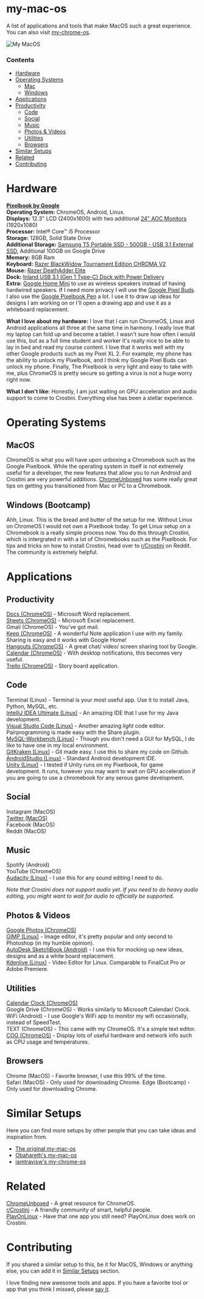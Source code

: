 # my-mac-os
A list of applications and tools that make MacOS such a great experience. You can also visit [my-chrome-os](https://github.com/obahareth/my-mac-os). 

![My MacOS](https://i.imgur.com/OHHFdaV.png)

### Contents
* [Hardware](https://github.com/iamtravisw/my-mac-os#hardware)  
* [Operating Systems](https://github.com/iamtravisw/my-mac-os#operating-systems)
  * [Mac](https://github.com/iamtravisw/my-mac-os#mojave)  
  * [Windows](https://github.com/iamtravisw/my-mac-os#windows)  
* [Applications](https://github.com/iamtravisw/my-mac-os#applications)  
* [Productivity](https://github.com/iamtravisw/my-mac-os#hardware)  
  * [Code](https://github.com/iamtravisw/my-mac-os#code)  
  * [Social](https://github.com/iamtravisw/my-mac-os#social)  
  * [Music](https://github.com/iamtravisw/my-mac-os#music)  
  * [Photos & Videos](https://github.com/iamtravisw/my-mac-os#photos--videos)  
  * [Utilities](https://github.com/iamtravisw/my-mac-os#utilities)  
  * [Browsers](https://github.com/iamtravisw/my-mac-os#browsers)   
* [Similar Setups](https://github.com/iamtravisw/my-mac-os#similar-setups)  
* [Related](https://github.com/iamtravisw/my-mac-os#related)  
* [Contributing](https://github.com/iamtravisw/my-mac-os#contributing)  

# Hardware
**[Pixelbook by Google](https://store.google.com/product/google_pixelbook)**  
**Operating System:** ChromeOS, Android, Linux.  
**Displays:** 12.3" LCD (2400x1600) with two additional [24" AOC Monitors](https://www.amazon.com/gp/product/B00C99MUHQ) (1920x1080)  
**Processor:** Intel® Core™ i5 Processor  
**Storage:** 128GB, Solid State Drive  
**Additional Storage:** [Samsung T5 Portable SSD - 500GB - USB 3.1 External SSD](https://www.amazon.com/Samsung-T5-Portable-SSD-MU-PA500B/dp/B073GZBT36/ref=sr_1_5?ie=UTF8&qid=1538423789&sr=8-5&keywords=samsung+ssd&dpID=318I0KrjRKL&preST=_SX300_QL70_&dpSrc=srch), Additional 100GB on Google Drive  
**Memory:** 8GB Ram  
**Keyboard:** [Razer BlackWidow Tournament Edition CHROMA V2](https://www.razer.com/gaming-keyboards-keypads/razer-blackwidow-tournament-edition-chroma-v2)  
**Mouse:** [Razer DeathAdder Elite](https://www.razer.com/gaming-mice/razer-deathadder-elite)  
**Dock:** [Inland USB 3.1 (Gen 1 Type-C) Dock with Power Delivery](http://www.microcenter.com/product/485736/usb-31-(gen-1-type-c)-dock-with-power-delivery)  
**Extra:** [Google Home Mini](https://store.google.com/product/google_home_mini) to use as wireless speakers instead of having hardwired speakers. If I need more privacy I will use the [Google Pixel Buds](https://store.google.com/product/google_pixel_buds). I also use the [Google Pixelbook Pen](https://store.google.com/product/google_pixelbook_pen) a lot. I use it to draw up ideas for designs I am working on or I'll open a drawing app and use it as a whiteboard replacement. 

**What I love about my hardware:** I love that I can run ChromeOS, Linux and Android applications all three at the same time in harmony. I really love that my laptop can fold up and become a tablet. I wasn't sure how often I would use this, but as a full time student and worker it's really nice to be able to lay in bed and read my course content. I love that it works well with my other Google products such as my Pixel XL 2. For example, my phone has the ability to unlock my Pixelbook, and I think my Google Pixel Buds can unlock my phone. Finally, The Pixelbook is very light and easy to take with me, plus ChromeOS is pretty secure so getting a virus is not a huge worry right now.  

**What I don't like:** Honestly, I am just waiting on GPU acceleration and audio support to come to Crostini. Everything else has been a stellar experience.  

# Operating Systems
## MacOS  
ChromeOS is what you will have upon unboxing a Chromebook such as the Google Pixelbook. While the operating system in itself is not extremely useful for a developer, the new features that allow you to run Android and Crostini are very powerful additions. [ChromeUnboxed](https://chromeunboxed.com/tips-tricks/) has some really great tips on getting you transitioned from Mac or PC to a Chromebook.  
## Windows (Bootcamp)  
Ahh, Linux. This is the bread and butter of the setup for me. Without Linux on ChromeOS I would not own a Pixelbook today. To get Linux setup on a Chromebook is a really simple process now. You do this through Crostini, which is intergrated in with a lot of Chromebooks such as the Pixelbook. For tips and tricks on how to install Crostini, head over to [r/Crostini](http://reddit.com/r/crostini) on Reddit. The community is extremely helpful.  

# Applications

## Productivity 
[Docs (ChromeOS)](http://docs.google.com) - Microsoft Word replacement.  
[Sheets (ChromeOS)](http://sheets.google.com) - Microsoft Excel replacement.  
Gmail (ChromeOS) - You've got mail.  
[Keep (ChromeOS)](http://keep.google.com) - A wonderful Note application I use with my family. Sharing is easy and it works with Google Home!  
[Hangouts (ChromeOS)](http://hangouts.google.com) - A great chat/ video/ screen sharing tool by Google.  
[Calendar (ChromeOS)](http://calendar.google.com) - With desktop notifications, this becomes very useful.  
[Trello (ChromeOS)](http://trello.com) - Story board application.  

## Code  
Terminal (Linux) - Terminal is your most useful app. Use it to install Java, Python, MySQL, etc.  
[IntelliJ IDEA Ultimate (Linux)](https://www.jetbrains.com/idea/) - An amazing IDE that I use for my Java development.  
[Visual Studio Code (Linux)](https://code.visualstudio.com/) - Another amazing *light* code editor. Pairprogramming is made easy with the Share plugin.  
[MySQL-Workbench (Linux)](https://www.mysql.com/products/workbench/) - Though you don't need a GUI for MySQL, I do like to have one in my local environment.  
[GitKraken (Linux)](https://www.gitkraken.com/) - Git made easy. I use this to share my code on Github.  
[AndroidStudio (Linux)](https://developer.android.com/studio/) - Standard Android development IDE.  
[Unity (Linux)](https://forum.unity.com/threads/unity-on-linux-release-notes-and-known-issues.350256/) - I tested if Unity runs on my Pixelbook, for game development. It runs, however you may want to wait on GPU acceleration if you are going to use a chromebook for any serous game development.    

## Social  
Instagram (MacOS)  
[Twitter (MacOS)](http://twitter.com/iamtravisw)  
Facebook (MacOS)  
Reddit (MacOS)

## Music  
Spotify (Android)  
YouTube (ChromeOS)  
[Audacity (Linux)](https://www.audacityteam.org/download/linux/) - I use this for any sound editing I need to do.  

*Note that Crostini does not support audio yet. If you need to do heavy audio editing, you might want to wait for audio to officially be supported.*  

## Photos & Videos  
[Google Photos (ChromeOS)](http://photos.google.com)  
[GIMP (Linux)](https://www.gimp.org/) - Image editor, it's pretty popular and only second to Photoshop (in my humble opinion).  
[AutoDesk SketchBook (Android)](https://sketchbook.com/) - I use this for mocking up new ideas, designs and as a white board replacement.  
[Kdenlive (Linux)](https://kdenlive.org/en/) - Video Editor for Linux. Comparable to FinalCut Pro or Adobe Premiere.   

## Utilities  
[Calendar Clock (ChromeOS)](https://chrome.google.com/webstore/detail/calendar-clock/galgfocamdohgeifjlbefkfpaalankfi?hl=en)  
Google Drive (ChromeOS) - Works similarly to Microsoft Calendar/ Clock.  
WiFi (Android)  - I use Google's WiFi app to monitor my wifi occasionally, instead of SpeedTest.    
TEXT (ChromeOS) - This came with my ChromeOS. It's a simple text editor.  
[COG (ChromeOS)](https://chrome.google.com/webstore/detail/cog-system-info-viewer/difcjdggkffcfgcfconafogflmmaadco?hl=en) - Display lots of useful hardware and network info such as CPU usage and temperatures.

## Browsers  
Chrome (MacOS) - Favorite browser, I use this 99% of the time.  
Safari (MacOS) - Only used for downloading Chrome.
Edge (Bootcamp) - Only used for downloading Chrome.

# Similar Setups
Here you can find more setups by other people that you can take ideas and inspiration from.
- [The original my-mac-os](https://github.com/nikitavoloboev/my-mac-os) 
- [Obahareth's my-mac-os](https://github.com/obahareth/my-mac-os)
- [iamtravisw's my-chrome-os](https://github.com/iamtravisw/my-chrome-os)

# Related
[ChromeUnboxed](https://chromeunboxed.com) - A great resource for ChromeOS.  
[r/Crostini](https://www.reddit.com/r/crostini) - A friendly community of smart, helpful people.  
[PlayOnLinux](https://www.playonlinux.com/en/) - Have that one app you still need? PlayOnLinux does work on Crostini.  

# Contributing
If you shared a similar setup to this, be it for MacOS, Windows or anything else, you can add it in [Similar Setups](https://github.com/iamtravisw/my-mac-os#similar-setups) section.

I love finding new awesome tools and apps. If you have a favorite tool or app that you think I missed, please [say it](https://github.com/iamtravisw/my-mac-os/issues/new).
